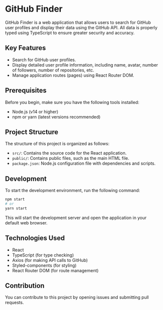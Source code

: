 # GitHub Finder

GitHub Finder is a web application that allows users to search for GitHub user profiles and display their data using the GitHub API. All data is properly typed using TypeScript to ensure greater security and accuracy.

## Key Features

- Search for GitHub user profiles.
- Display detailed user profile information, including name, avatar, number of followers, number of repositories, etc.
- Manage application routes (pages) using React Router DOM.

## Prerequisites

Before you begin, make sure you have the following tools installed:

- Node.js (v14 or higher)
- npm or yarn (latest versions recommended)

## Project Structure

The structure of this project is organized as follows:

- `src/`: Contains the source code for the React application.
- `public/`: Contains public files, such as the main HTML file.
- `package.json`: Node.js configuration file with dependencies and scripts.

## Development

To start the development environment, run the following command:

```bash
npm start
# or
yarn start
```

This will start the development server and open the application in your default web browser.

## Technologies Used

- React
- TypeScript (for type checking)
- Axios (for making API calls to GitHub)
- Styled-components (for styling)
- React Router DOM (for route management)

## Contribution

You can contribute to this project by opening issues and submitting pull requests. 


